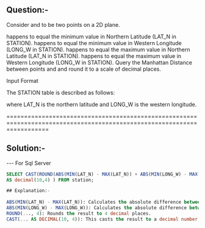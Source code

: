 ## Question:-
Consider  and  to be two points on a 2D plane.

 happens to equal the minimum value in Northern Latitude (LAT_N in STATION).
 happens to equal the minimum value in Western Longitude (LONG_W in STATION).
 happens to equal the maximum value in Northern Latitude (LAT_N in STATION).
 happens to equal the maximum value in Western Longitude (LONG_W in STATION).
Query the Manhattan Distance between points  and  and round it to a scale of  decimal places.

Input Format

The STATION table is described as follows:

where LAT_N is the northern latitude and LONG_W is the western longitude.

========================================================================================================================

## Solution:- 
  --- For Sql Server 
  ```sql
SELECT CAST(ROUND(ABS(MIN(LAT_N) - MAX(LAT_N)) + ABS(MIN(LONG_W) - MAX(LONG_W)), 4)
AS decimal(10,4) ) FROM station;
```
```sql
## Explanation:-
  
ABS(MIN(LAT_N) - MAX(LAT_N)): Calculates the absolute difference between the minimum and maximum values of LAT_N (latitude).
ABS(MIN(LONG_W) - MAX(LONG_W)): Calculates the absolute difference between the minimum and maximum values of LONG_W (longitude).
ROUND(..., 4): Rounds the result to 4 decimal places.
CAST(... AS DECIMAL(10, 4)): This casts the result to a decimal number with exactly 4 decimal places, ensuring that extra trailing zeros are not displayed.
 ``` 





